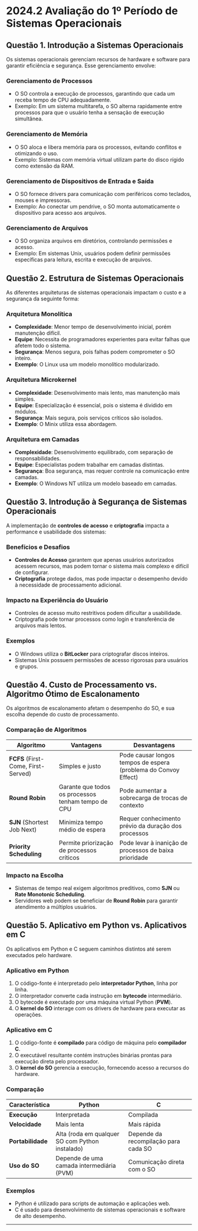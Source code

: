# 2024.2 Avaliação do 1º Período de Sistemas Operacionais  

## Questão 1. Introdução a Sistemas Operacionais  

Os sistemas operacionais gerenciam recursos de hardware e software para garantir eficiência e segurança. Esse gerenciamento envolve:  

### Gerenciamento de Processos  
- O SO controla a execução de processos, garantindo que cada um receba tempo de CPU adequadamente.  
- Exemplo: Em um sistema multitarefa, o SO alterna rapidamente entre processos para que o usuário tenha a sensação de execução simultânea.  

### Gerenciamento de Memória  
- O SO aloca e libera memória para os processos, evitando conflitos e otimizando o uso.  
- Exemplo: Sistemas com memória virtual utilizam parte do disco rígido como extensão da RAM.  

### Gerenciamento de Dispositivos de Entrada e Saída  
- O SO fornece drivers para comunicação com periféricos como teclados, mouses e impressoras.  
- Exemplo: Ao conectar um pendrive, o SO monta automaticamente o dispositivo para acesso aos arquivos.  

### Gerenciamento de Arquivos  
- O SO organiza arquivos em diretórios, controlando permissões e acesso.  
- Exemplo: Em sistemas Unix, usuários podem definir permissões específicas para leitura, escrita e execução de arquivos.  

## Questão 2. Estrutura de Sistemas Operacionais  

As diferentes arquiteturas de sistemas operacionais impactam o custo e a segurança da seguinte forma:  

### Arquitetura Monolítica  
- **Complexidade**: Menor tempo de desenvolvimento inicial, porém manutenção difícil.  
- **Equipe**: Necessita de programadores experientes para evitar falhas que afetem todo o sistema.  
- **Segurança**: Menos segura, pois falhas podem comprometer o SO inteiro.  
- **Exemplo**: O Linux usa um modelo monolítico modularizado.  

### Arquitetura Microkernel  
- **Complexidade**: Desenvolvimento mais lento, mas manutenção mais simples.  
- **Equipe**: Especialização é essencial, pois o sistema é dividido em módulos.  
- **Segurança**: Mais segura, pois serviços críticos são isolados.  
- **Exemplo**: O Minix utiliza essa abordagem.  

### Arquitetura em Camadas  
- **Complexidade**: Desenvolvimento equilibrado, com separação de responsabilidades.  
- **Equipe**: Especialistas podem trabalhar em camadas distintas.  
- **Segurança**: Boa segurança, mas requer controle na comunicação entre camadas.  
- **Exemplo**: O Windows NT utiliza um modelo baseado em camadas.  

## Questão 3. Introdução à Segurança de Sistemas Operacionais  

A implementação de **controles de acesso** e **criptografia** impacta a performance e usabilidade dos sistemas:  

### Benefícios e Desafios  
- **Controles de Acesso** garantem que apenas usuários autorizados acessem recursos, mas podem tornar o sistema mais complexo e difícil de configurar.  
- **Criptografia** protege dados, mas pode impactar o desempenho devido à necessidade de processamento adicional.  

### Impacto na Experiência do Usuário  
- Controles de acesso muito restritivos podem dificultar a usabilidade.  
- Criptografia pode tornar processos como login e transferência de arquivos mais lentos.  

### Exemplos  
- O Windows utiliza o **BitLocker** para criptografar discos inteiros.  
- Sistemas Unix possuem permissões de acesso rigorosas para usuários e grupos.  

## Questão 4. Custo de Processamento vs. Algoritmo Ótimo de Escalonamento  

Os algoritmos de escalonamento afetam o desempenho do SO, e sua escolha depende do custo de processamento.  

### Comparação de Algoritmos  

| Algoritmo  | Vantagens | Desvantagens |
|------------|------------|--------------|
| **FCFS** (First-Come, First-Served) | Simples e justo | Pode causar longos tempos de espera (problema do Convoy Effect) |
| **Round Robin** | Garante que todos os processos tenham tempo de CPU | Pode aumentar a sobrecarga de trocas de contexto |
| **SJN** (Shortest Job Next) | Minimiza tempo médio de espera | Requer conhecimento prévio da duração dos processos |
| **Priority Scheduling** | Permite priorização de processos críticos | Pode levar à inanição de processos de baixa prioridade |

### Impacto na Escolha  
- Sistemas de tempo real exigem algoritmos preditivos, como **SJN** ou **Rate Monotonic Scheduling**.  
- Servidores web podem se beneficiar de **Round Robin** para garantir atendimento a múltiplos usuários.  

## Questão 5. Aplicativo em Python vs. Aplicativos em C  

Os aplicativos em Python e C seguem caminhos distintos até serem executados pelo hardware.  

### Aplicativo em Python  
1. O código-fonte é interpretado pelo **interpretador Python**, linha por linha.  
2. O interpretador converte cada instrução em **bytecode** intermediário.  
3. O bytecode é executado por uma máquina virtual Python (**PVM**).  
4. O **kernel do SO** interage com os drivers de hardware para executar as operações.  

### Aplicativo em C  
1. O código-fonte é **compilado** para código de máquina pelo **compilador C**.  
2. O executável resultante contém instruções binárias prontas para execução direta pelo processador.  
3. O **kernel do SO** gerencia a execução, fornecendo acesso a recursos do hardware.  

### Comparação  
| Característica | Python | C |
|--------------|--------|---|
| **Execução** | Interpretada | Compilada |
| **Velocidade** | Mais lenta | Mais rápida |
| **Portabilidade** | Alta (roda em qualquer SO com Python instalado) | Depende da recompilação para cada SO |
| **Uso do SO** | Depende de uma camada intermediária (PVM) | Comunicação direta com o SO |

### Exemplos  
- Python é utilizado para scripts de automação e aplicações web.  
- C é usado para desenvolvimento de sistemas operacionais e software de alto desempenho.  

---

